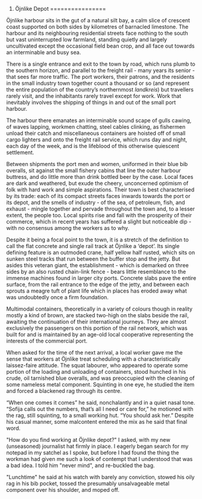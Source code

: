 1. Öjnlike Depot
================

Öjnlike harbour sits in the gut of a natural silt bay, a calm slice of crescent coast supported on both sides by kilometres of barnacled limestone. The harbour and its neighbouring residential streets face nothing to the south but vast uninterrupted low farmland, standing quietly and largely uncultivated except the occasional field bean crop, and all face out towards an interminable and busy sea.

There is a single entrance and exit to the town by road, which runs plumb to the southern horizon, and parallel to the freight rail - many years its senior - that sees far more traffic. The port workers, their patrons, and the residents in the small industry town together count a thousand or so (and represent the entire population of the country’s northernmost *landkreis*) but travellers rarely visit, and the inhabitants rarely travel except for work. Work that inevitably involves the shipping of things in and out of the small port harbour.

The harbour there emanates an interminable sound scape of gulls cawing, of waves lapping, workmen chatting, steel cables clinking, as fishermen unload their catch and miscellaneous containers are hoisted off of small cargo lighters and onto the freight rail service, which runs day and night, each day of the week, and is the lifeblood of this otherwise quiescent settlement.

Between shipments the port men and women, uniformed in their blue bib overalls, sit against the small fishery cabins that line the outer harbour buttress, and do little more than drink bottled beer by the case. Local faces are dark and weathered, but exude the cheery, unconcerned optimism of folk with hard work and simple aspirations. Their town is best characterised by its trade: each of its compact streets faces inwards towards the port or its depot, and the smells of industry - of the sea, of petroleum, fish, and exhaust - mingle together and pervade throughout the town and, to a lesser extent, the people too. Local spirits rise and fall with the prosperity of their commerce, which in recent years has suffered a slight but noticeable dip - with no consensus among the workers as to why.

Despite it being a focal point to the town, it is a stretch of the definition to call the flat concrete and single rail track at Öjnlike a ‘depot’. Its single defining feature is an outmoded crane, half yellow half rusted, which sits on sunken steel tracks that run between the buffer stop and the jetty. But asides this veteran giant, the establishment - which is demarked on three sides by an also rusted chain-link fence - bears little resemblance to the immense machines found in larger city ports. Concrete slabs pave the entire surface, from the rail entrance to the edge of the jetty, and between each sprouts a meagre tuft of plant life which in places has eroded away what was undoubtedly once a firm foundation.

Multimodal containers, theoretically in a variety of colours though in reality mostly a kind of brown, are stacked two-high on the slabs beside the rail, awaiting the continuation of their international journeys. They are almost exclusively the passengers on this portion of the rail network, which was built for and is maintained by an age-old local cooperative representing the interests of the commercial port.

When asked for the time of the next arrival, a local worker gave me the sense that workers at Öjnlike treat scheduling with a characteristically laissez-faire attitude. The squat labourer, who appeared to operate some portion of the loading and unloading of containers, stood hunched in his crude, oil tarnished blue overalls, and was preoccupied with the cleaning of some nameless metal component. Squinting in one eye, he studied the item and forced a blackened rag through its centre.

“When one comes it comes” he said, nonchalantly and in a quiet nasal tone. “Sofija calls out the numbers, that’s all I need or care for,” he motioned with the rag, still squinting, to a small working hut. “You should ask her.” Despite his casual manner, some malcontent entered the mix as he said that final word.

"How do you find working at Öjnlike depot?" I asked, with my new (unseasoned) journalist hat firmly in place. I eagerly began search for my notepad in my satchel as I spoke, but before I had found the thing the workman had given me such a look of contempt that I understood that was a bad idea. I told him "never mind", and re-buckled the bag.

"Lunchtime" he said at his watch with barely any conviction, stowed his oily rag in his bib pocket, tossed the presumably unsalvageable metal component over his shoulder, and moped off.
